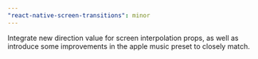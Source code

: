 ```yaml
---
"react-native-screen-transitions": minor
---
```


Integrate new direction value for screen interpolation props, as well as introduce some improvements in the apple music preset to closely match.
